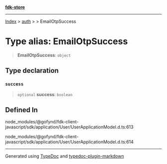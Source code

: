 [**fdk-store**](../../../README.md)
***

[Index](../../../API.md) > [auth](../../README.md) > [<internal>](../README.md) > EmailOtpSuccess

# Type alias: EmailOtpSuccess

> **EmailOtpSuccess**: `object`

## Type declaration

### `success`

> `optional` **success**: `boolean`

## Defined In

node\_modules/@gofynd/fdk-client-javascript/sdk/application/User/UserApplicationModel.d.ts:613

node\_modules/@gofynd/fdk-client-javascript/sdk/application/User/UserApplicationModel.d.ts:614

***
Generated using [TypeDoc](https://typedoc.org/) and [typedoc-plugin-markdown](https://www.npmjs.com/package/typedoc-plugin-markdown)
